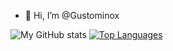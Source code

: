 
- 👋 Hi, I’m @Gustominox

<!--
- 👀 I’m interested in ...
- 🌱 I’m currently learning ...
- 💞️ I’m looking to collaborate on ...
- 📫 How to reach me ...
TEMPORARIO------------------------------------
--->

![My GitHub stats](https://github-readme-stats.vercel.app/api?username=Gustominox&count_private=true&show_icons=true&theme=gotham&hide=contribs&hide_border=true)
[![Top Languages](https://github-readme-stats.vercel.app/api/top-langs/?username=Gustominox&layout=compact&theme=gotham&hide_border=true)](https://github.com/anuraghazra/github-readme-stats)

<!---
Gustominox/Gustominox is a special repository because its `README.md` (this file) appears on your GitHub profile.
You can click the Preview link to take a look at your changes.
--->
